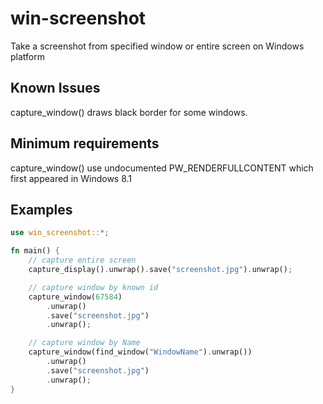 # win-screenshot
Take a screenshot from specified window or entire screen on Windows platform

## Known Issues
capture_window() draws black border for some windows. 

## Minimum requirements
capture_window() use undocumented PW_RENDERFULLCONTENT which first appeared in Windows 8.1

## Examples
```rust
use win_screenshot::*;

fn main() {
    // capture entire screen
    capture_display().unwrap().save("screenshot.jpg").unwrap();

    // capture window by known id
    capture_window(67584)
        .unwrap()
        .save("screenshot.jpg")
        .unwrap();

    // capture window by Name
    capture_window(find_window("WindowName").unwrap())
        .unwrap()
        .save("screenshot.jpg")
        .unwrap();
}
```